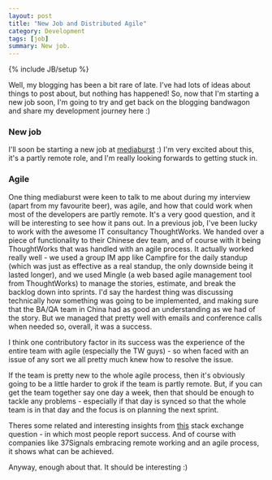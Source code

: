 ```yaml
---
layout: post
title: "New Job and Distributed Agile"
category: Development
tags: [job]
summary: New job.
---
```

{% include JB/setup %}

Well, my blogging has been a bit rare of late. I've had lots of ideas about things  to post about, but nothing has happened! So, now that I'm starting a new job soon, I'm going to try and get back on the blogging bandwagon and share my development journey here :)

### New job

I'll soon be starting a new job at [mediaburst](http://www.mediaburst.co.uk) :) I'm very excited about this, it's a partly remote role, and I'm really looking forwards to getting stuck in. 

### Agile

One thing mediaburst were keen to talk to me about during my interview (apart from my favourite beer), was agile, and how that could work when most of the developers are partly remote. It's a very good question, and it will be interesting to see how it pans out. In a previous job, I've been lucky to work with the awesome IT consultancy ThoughtWorks. We handed over a piece of functionality to their Chinese dev team, and of course with it being ThoughtWorks that was handled with an agile process. It actually worked really well - we used a group IM app like Campfire for the daily standup (which was just as effective as a real standup, the only downside being it lasted longer), and we used Mingle (a web based agile management tool from ThoughtWorks) to manage the stories, estimate, and break the backlog down into sprints. I'd say the hardest thing was discussing technically how something was going to be implemented, and making sure that the BA/QA team in China had as good an understanding as we had of the story. But we managed that pretty well with emails and conference calls when needed so, overall, it was a success. 

I think one contributory factor in its success was the experience of the entire team with agile (especially the TW guys) - so when faced with an issue of any sort we all pretty much knew how to resolve the issue.

If the team is pretty new to the whole agile process, then it's obviously going to be a little harder to grok if the team is partly remote. But, if you can get the team together say one day a week, then that should be enough to tackle any problems - especially if that day is synced so that the whole team is in that day and the focus is on planning the next sprint.

Theres some related and interesting insights from [this](http://programmers.stackexchange.com/questions/29680/is-remote-agile-sustainable) stack exchange question - in which most people report success. And of course with companies like 37Signals embracing remote working and an agile process, it shows what can be achieved.

Anyway, enough about that. It should be interesting :)


